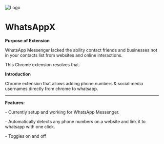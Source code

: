 ![Logo](https://github.com/PositiveVibrations/WhatsAppX/blob/main/images/logo/logo.png?raw=true)

# WhatsAppX
<b>Purpose of Extension</b>
<p>WhatsApp Messenger lacked the ability contact friends and businesses not in your contacts list from websites and online interactions.
<p>This Chrome extension resolves that.
<p><b>Introduction</b>
<p>Chrome extension that allows adding phone numbers & social media usernames directly from chrome to whatsapp.
<hr>
<b>Features:</b>
<p>- Currently setup and working for WhatsApp Messenger.
<p>- Automatically detects any phone numbers on a website and link it to whatsapp with one click.
<p>- Toggles on and off

